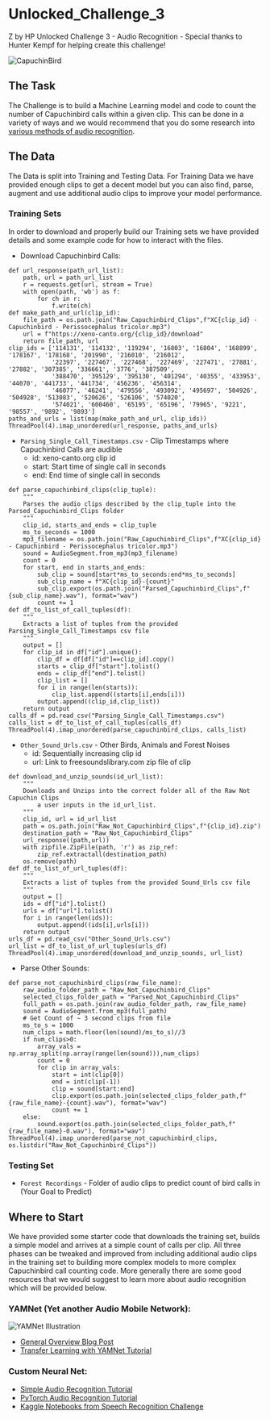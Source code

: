 # Unlocked_Challenge_3
Z by HP Unlocked Challenge 3 - Audio Recognition - Special thanks to Hunter Kempf for helping create this challenge!

![CapuchinBird](https://1c7gnu28cnefcask1kjk6k1d-wpengine.netdna-ssl.com/wp-content/uploads/2013/11/Capuchinbird.png)

## The Task
The Challenge is to build a Machine Learning model and code to count the number of Capuchinbird calls within a given clip. This can be done in a variety of ways and we would recommend that you do some research into [various methods of audio recognition](#where-to-start).

## The Data
The Data is split into Training and Testing Data. For Training Data we have provided enough clips to get a decent model but you can also find, parse, augment and use additional audio clips to improve your model performance.

### Training Sets
In order to download and properly build our Training sets we have provided details and some example code for how to interact with the files.

* Download Capuchinbird Calls:
```
def url_response(path_url_list):
    path, url = path_url_list
    r = requests.get(url, stream = True)
    with open(path, 'wb') as f:
        for ch in r:
            f.write(ch)
def make_path_and_url(clip_id):
    file_path = os.path.join("Raw_Capuchinbird_Clips",f"XC{clip_id} - Capuchinbird - Perissocephalus tricolor.mp3")
    url = f"https://xeno-canto.org/{clip_id}/download"
    return file_path, url
clip_ids = ['114131', '114132', '119294', '16803', '16804', '168899', '178167', '178168', '201990', '216010', '216012', 
            '22397', '227467', '227468', '227469', '227471', '27881', '27882', '307385', '336661', '3776', '387509', 
            '388470', '395129', '395130', '401294', '40355', '433953', '44070', '441733', '441734', '456236', '456314', 
            '46077', '46241', '479556', '493092', '495697', '504926', '504928', '513083', '520626', '526106', '574020', 
            '574021', '600460', '65195', '65196', '79965', '9221', '98557', '9892', '9893']
paths_and_urls = list(map(make_path_and_url, clip_ids))
ThreadPool(4).imap_unordered(url_response, paths_and_urls)
```
* `Parsing_Single_Call_Timestamps.csv` - Clip Timestamps where Capuchinbird Calls are audible
	* id: xeno-canto.org clip id
	* start: Start time of single call in seconds
	* end: End time of single call in seconds
```
def parse_capuchinbird_clips(clip_tuple):
    """
    Parses the audio clips described by the clip_tuple into the Parsed_Capuchinbird_Clips folder
    """
    clip_id, starts_and_ends = clip_tuple
    ms_to_seconds = 1000
    mp3_filename = os.path.join("Raw_Capuchinbird_Clips",f"XC{clip_id} - Capuchinbird - Perissocephalus tricolor.mp3")
    sound = AudioSegment.from_mp3(mp3_filename)
    count = 0
    for start, end in starts_and_ends:
        sub_clip = sound[start*ms_to_seconds:end*ms_to_seconds]
        sub_clip_name = f"XC{clip_id}-{count}"
        sub_clip.export(os.path.join("Parsed_Capuchinbird_Clips",f"{sub_clip_name}.wav"), format="wav")
        count += 1
def df_to_list_of_call_tuples(df):
    """
    Extracts a list of tuples from the provided Parsing_Single_Call_Timestamps csv file
    """
    output = []
    for clip_id in df["id"].unique():
        clip_df = df[df["id"]==clip_id].copy()
        starts = clip_df["start"].tolist()
        ends = clip_df["end"].tolist()
        clip_list = []
        for i in range(len(starts)):
            clip_list.append((starts[i],ends[i]))
        output.append((clip_id,clip_list))
    return output
calls_df = pd.read_csv("Parsing_Single_Call_Timestamps.csv")
calls_list = df_to_list_of_call_tuples(calls_df)
ThreadPool(4).imap_unordered(parse_capuchinbird_clips, calls_list)
```
* `Other_Sound_Urls.csv` - Other Birds, Animals and Forest Noises 
	* id: Sequentially increasing clip id
	* url: Link to freesoundslibrary.com zip file of clip
```
def download_and_unzip_sounds(id_url_list):
    """
    Downloads and Unzips into the correct folder all of the Raw Not Capuchin Clips 
        a user inputs in the id_url_list.
    """
    clip_id, url = id_url_list
    path = os.path.join("Raw_Not_Capuchinbird_Clips",f"{clip_id}.zip")
    destination_path = "Raw_Not_Capuchinbird_Clips"
    url_response((path,url))
    with zipfile.ZipFile(path, 'r') as zip_ref:
        zip_ref.extractall(destination_path)
    os.remove(path)
def df_to_list_of_url_tuples(df):
    """
    Extracts a list of tuples from the provided Sound_Urls csv file
    """
    output = []
    ids = df["id"].tolist()
    urls = df["url"].tolist()
    for i in range(len(ids)):
        output.append((ids[i],urls[i]))
    return output
urls_df = pd.read_csv("Other_Sound_Urls.csv")
url_list = df_to_list_of_url_tuples(urls_df)
ThreadPool(4).imap_unordered(download_and_unzip_sounds, url_list)
```
* Parse Other Sounds:
```
def parse_not_capuchinbird_clips(raw_file_name):
    raw_audio_folder_path = "Raw_Not_Capuchinbird_Clips"
    selected_clips_folder_path = "Parsed_Not_Capuchinbird_Clips"
    full_path = os.path.join(raw_audio_folder_path, raw_file_name)
    sound = AudioSegment.from_mp3(full_path)
    # Get Count of ~ 3 second clips from file
    ms_to_s = 1000
    num_clips = math.floor(len(sound)/ms_to_s)//3
    if num_clips>0:
        array_vals = np.array_split(np.array(range(len(sound))),num_clips)
        count = 0
        for clip in array_vals:
            start = int(clip[0])
            end = int(clip[-1])
            clip = sound[start:end]
            clip.export(os.path.join(selected_clips_folder_path,f"{raw_file_name}-{count}.wav"), format="wav")
            count += 1
    else:
        sound.export(os.path.join(selected_clips_folder_path,f"{raw_file_name}-0.wav"), format="wav")
ThreadPool(4).imap_unordered(parse_not_capuchinbird_clips, os.listdir("Raw_Not_Capuchinbird_Clips"))
```

### Testing Set
* `Forest Recordings` - Folder of audio clips to predict count of bird calls in (Your Goal to Predict)

## Where to Start
We have provided some starter code that downloads the training set, builds a simple model and arrives at a simple count of calls per clip. All three phases can be tweaked and improved from including additional audio clips in the training set to building more complex models to more complex Capuchinbird call counting code. More generally there are some good resources that we would suggest to learn more about audio recognition which will be provided below.
### YAMNet (Yet another Audio Mobile Network):
![YAMNet Illustration](https://1.bp.blogspot.com/-CLyq7ilQIow/YDawZXp_NiI/AAAAAAAAEEg/vVa58jb24Fkw-LZPsezB_qMdnvndOYuzwCLcBGAsYHQ/s0/yamnet_animation%2B%25282%2529.gif)
* [General Overview Blog Post](https://blog.tensorflow.org/2021/03/transfer-learning-for-audio-data-with-yamnet.html)
* [Transfer Learning with YAMNet Tutorial](https://www.tensorflow.org/tutorials/audio/transfer_learning_audio)
### Custom Neural Net:
* [Simple Audio Recognition Tutorial](https://www.tensorflow.org/tutorials/audio/simple_audio)
* [PyTorch Audio Recognition Tutorial](https://pytorch.org/tutorials/intermediate/speech_command_recognition_with_torchaudio_tutorial.html)
* [Kaggle Notebooks from Speech Recognition Challenge](https://www.kaggle.com/c/tensorflow-speech-recognition-challenge/overview)
